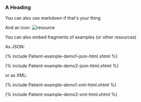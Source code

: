 ### A Heading
You can also use markdown if that's your thing

And an icon: ![resource](icon-resource.png)


You can also embed fragments of examples (or other resources)

As JSON:

{% include Patient-example-demo1-json-html.xhtml %}

{% include Patient-example-demo2-json-html.xhtml %}

or as XML:

{% include Patient-example-demo1-xml-html.xhtml %}

{% include Patient-example-demo2-xml-html.xhtml %}
